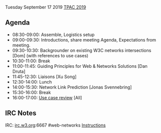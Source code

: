 Tuesday September 17 2019
[TPAC 2019](https://www.w3.org/2019/09/TPAC/schedule.html#Tuesday)

## Agenda
* 08:30-09:00: Assemble, Logistics setup
* 09:00-09:30: Introductions, share meeting Agenda, Expectations from meeting.
* 09:30-10:30: Backgrounder on existing W3C networks intersections [Dom] (with references to use cases)
* 10:30-11:00: Break
* 11:00-11:45: Guiding Principles for Web & Networks Solutions [Dan Druta]
* 11:45-12:30: Liaisons [Xu Song]
* 12:30-14:00: Lunch
* 14:00-15:30: Network Link Prediction [Jonas Svennebring]
* 15:30-16:00: Break
* 16:00-17:00: [Use case review](https://github.com/w3c/web-networks/issues?q=is%3Aissue+is%3Aopen+label%3A%22use+case%22) [All]

## IRC Notes

IRC: [irc.w3.org](http://irc.w3.org/?channels=%23web-networks):6667 #web-networks [Instructions](https://www.w3.org/Project/IRC/)
